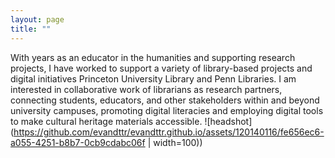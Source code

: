 ```yaml
---
layout: page
title: "" 
---
```

With years as an educator in the humanities and supporting research projects, I have worked to support a variety of library-based projects and digital initiatives Princeton University Library and Penn Libraries. I am interested in collaborative work of librarians as research partners, connecting students, educators, and other stakeholders within and beyond university campuses, promoting digital literacies and employing digital tools to make cultural heritage materials accessible. 
![headshot](https://github.com/evandttr/evandttr.github.io/assets/120140116/fe656ec6-a055-4251-b8b7-0cb9cdabc06f | width=100))

